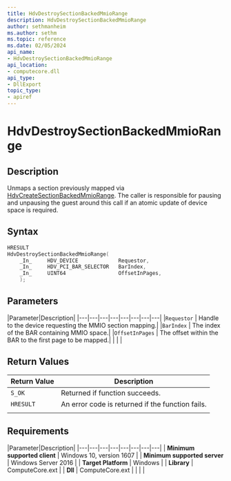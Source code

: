 ```yaml
---
title: HdvDestroySectionBackedMmioRange
description: HdvDestroySectionBackedMmioRange
author: sethmanheim
ms.author: sethm
ms.topic: reference
ms.date: 02/05/2024
api_name:
- HdvDestroySectionBackedMmioRange
api_location:
- computecore.dll
api_type:
- DllExport
topic_type: 
- apiref
---
```

# HdvDestroySectionBackedMmioRange

## Description

Unmaps a section previously mapped via [HdvCreateSectionBackedMmioRange](HdvCreateSectionBackedMmioRange.md). The caller is responsible for pausing and unpausing the guest around this call if an atomic update of device space is required.

## Syntax

```C++
HRESULT
HdvDestroySectionBackedMmioRange(
    _In_     HDV_DEVICE             Requestor,
    _In_     HDV_PCI_BAR_SELECTOR   BarIndex,
    _In_     UINT64                 OffsetInPages,
    );
```

## Parameters

|Parameter|Description|
|---|---|---|---|---|---|---|---|
|`Requestor` | Handle to the device requesting the MMIO section mapping.|
|`BarIndex`  | The index of the BAR containing MMIO space.|
|`OffsetInPages` | The offset within the BAR to the first page to be mapped.|
|     |     |

## Return Values

|Return Value     |Description|
|---|---|
|`S_OK` | Returned if function succeeds.|
|`HRESULT` | An error code is returned if the function fails.
|     |     |

## Requirements

|Parameter|Description|
|---|---|---|---|---|---|---|---|
| **Minimum supported client** | Windows 10, version 1607 |
| **Minimum supported server** | Windows Server 2016 |
| **Target Platform** | Windows |
| **Library** | ComputeCore.ext |
| **Dll** | ComputeCore.ext |
|    |    |
